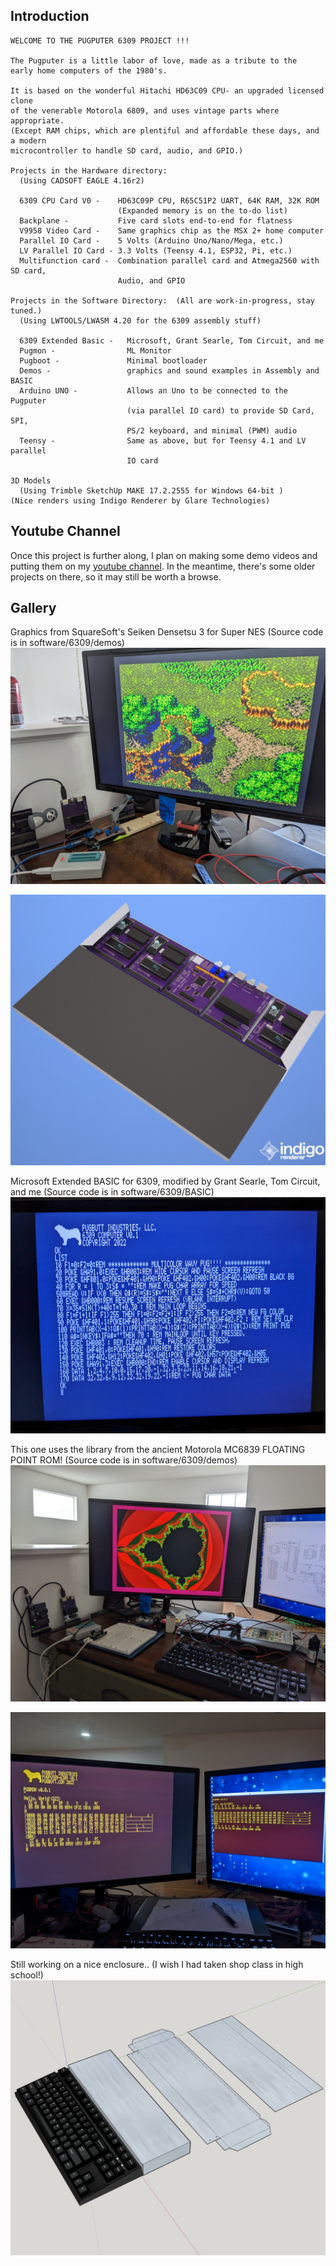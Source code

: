 ## Introduction

```
WELCOME TO THE PUGPUTER 6309 PROJECT !!!

The Pugputer is a little labor of love, made as a tribute to the 
early home computers of the 1980's.  

It is based on the wonderful Hitachi HD63C09 CPU- an upgraded licensed clone 
of the venerable Motorola 6809, and uses vintage parts where appropriate. 
(Except RAM chips, which are plentiful and affordable these days, and a modern 
microcontroller to handle SD card, audio, and GPIO.)

Projects in the Hardware directory: 
  (Using CADSOFT EAGLE 4.16r2)

  6309 CPU Card V0 -    HD63C09P CPU, R65C51P2 UART, 64K RAM, 32K ROM 
                        (Expanded memory is on the to-do list) 
  Backplane -           Five card slots end-to-end for flatness 
  V9958 Video Card -    Same graphics chip as the MSX 2+ home computer 
  Parallel IO Card -    5 Volts (Arduino Uno/Nano/Mega, etc.) 
  LV Parallel IO Card - 3.3 Volts (Teensy 4.1, ESP32, Pi, etc.)
  Multifunction card -  Combination parallel card and Atmega2560 with SD card, 
                        Audio, and GPIO

Projects in the Software Directory:  (All are work-in-progress, stay tuned.) 
  (Using LWTOOLS/LWASM 4.20 for the 6309 assembly stuff)

  6309 Extended Basic -   Microsoft, Grant Searle, Tom Circuit, and me
  Pugmon -                ML Monitor
  Pugboot -               Minimal bootloader
  Demos -                 graphics and sound examples in Assembly and BASIC
  Arduino UNO -           Allows an Uno to be connected to the Pugputer 
                          (via parallel IO card) to provide SD Card, SPI, 
                          PS/2 keyboard, and minimal (PWM) audio
  Teensy -                Same as above, but for Teensy 4.1 and LV parallel 
                          IO card

3D Models 
  (Using Trimble SketchUp MAKE 17.2.2555 for Windows 64-bit )
(Nice renders using Indigo Renderer by Glare Technologies)

```
## Youtube Channel

Once this project is further along, I plan on making some demo videos and putting them on my [youtube channel](https://www.youtube.com/appliedcryogenics). In the meantime, there's some older projects on there, so it may still be worth a browse. 

## Gallery

Graphics from SquareSoft's Seiken Densetsu 3 for Super NES (Source code is in software/6309/demos)
![mana](https://raw.githubusercontent.com/caiannello/Pugputer6309/main/Photos/Squaresoft%20Tilemap%20Seiken%20Densetsu%203.jpg)

![bottom](https://raw.githubusercontent.com/caiannello/Pugputer6309/main/Photos/wedge_kb_bot.png)

Microsoft Extended BASIC for 6309, modified by Grant Searle, Tom Circuit, and me (Source code is in software/6309/BASIC)
![basic](https://raw.githubusercontent.com/caiannello/Pugputer6309/main/Photos/Extended%20BASIC%20on%20VDP.jpg)

This one uses the library from the ancient Motorola MC6839 FLOATING POINT ROM! (Source code is in software/6309/demos)
![mandelbrot](https://raw.githubusercontent.com/caiannello/Pugputer6309/main/Photos/Mandelbrot%20Demo.jpg)

![pugmon](https://raw.githubusercontent.com/caiannello/Pugputer6309/main/Photos/Pugmon%20on%20both%20VDP%20and%20UART.jpg)

Still working on a nice enclosure.. (I wish I had taken shop class in high school!)
![case design](https://raw.githubusercontent.com/caiannello/Pugputer6309/main/Photos/wedge_kb_model.png)
